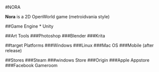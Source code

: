 #NORA

**Nora** is a 2D OpenWorld game (metroidvania style)

##Game Engine
	* Unity

##Art Tools
###Photoshop
###Blender
###Krita

##target Platforms
###Windows
###Linux
###Mac OS
###Mobile (after release)

##Stores
###Steam
###windows Store
###Origin
###Apple Appstore
###Facebook Gameroom